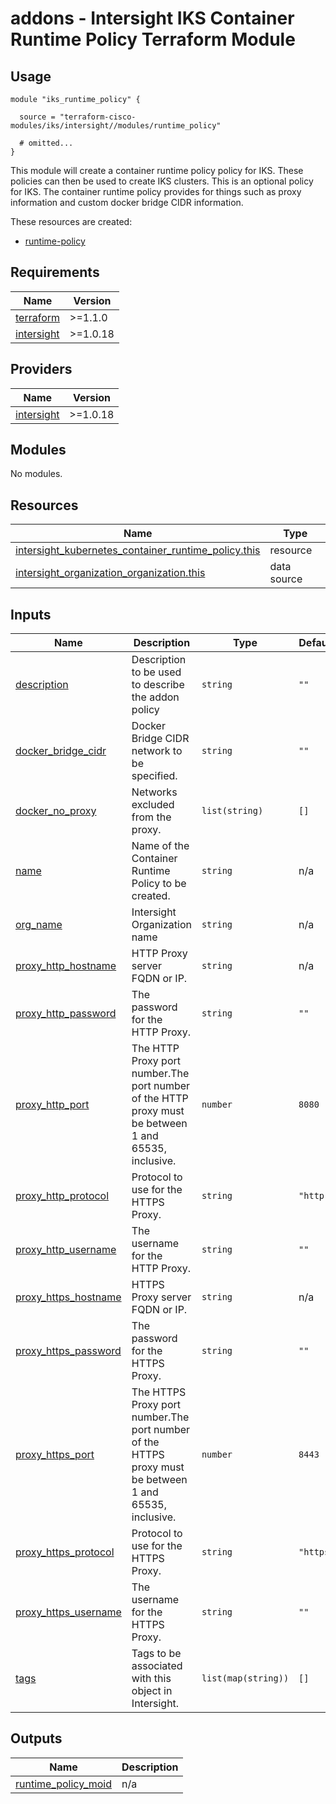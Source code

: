 # addons - Intersight IKS Container Runtime Policy Terraform Module

## Usage

```hcl
module "iks_runtime_policy" {

  source = "terraform-cisco-modules/iks/intersight//modules/runtime_policy"

  # omitted...
}
```

This module will create a container runtime policy policy for IKS.  These policies can then be used to create IKS clusters.  This is an optional policy for IKS.  The container runtime policy provides for things such as proxy information and custom docker bridge CIDR information.


These resources are created:

* [runtime-policy](https://registry.terraform.io/providers/CiscoDevNet/intersight/latest/docs/resources/kubernetes_container_runtime_policy)

<!-- BEGINNING OF PRE-COMMIT-TERRAFORM DOCS HOOK -->
## Requirements

| Name | Version |
|------|---------|
| <a name="requirement_terraform"></a> [terraform](#requirement\_terraform) | >=1.1.0 |
| <a name="requirement_intersight"></a> [intersight](#requirement\_intersight) | >=1.0.18 |

## Providers

| Name | Version |
|------|---------|
| <a name="provider_intersight"></a> [intersight](#provider\_intersight) | >=1.0.18 |

## Modules

No modules.

## Resources

| Name | Type |
|------|------|
| [intersight_kubernetes_container_runtime_policy.this](https://registry.terraform.io/providers/CiscoDevNet/intersight/latest/docs/resources/kubernetes_container_runtime_policy) | resource |
| [intersight_organization_organization.this](https://registry.terraform.io/providers/CiscoDevNet/intersight/latest/docs/data-sources/organization_organization) | data source |

## Inputs

| Name | Description | Type | Default | Required |
|------|-------------|------|---------|:--------:|
| <a name="input_description"></a> [description](#input\_description) | Description to be used to describe the addon policy | `string` | `""` | no |
| <a name="input_docker_bridge_cidr"></a> [docker\_bridge\_cidr](#input\_docker\_bridge\_cidr) | Docker Bridge CIDR network to be specified. | `string` | `""` | no |
| <a name="input_docker_no_proxy"></a> [docker\_no\_proxy](#input\_docker\_no\_proxy) | Networks excluded from the proxy. | `list(string)` | `[]` | no |
| <a name="input_name"></a> [name](#input\_name) | Name of the Container Runtime Policy to be created. | `string` | n/a | yes |
| <a name="input_org_name"></a> [org\_name](#input\_org\_name) | Intersight Organization name | `string` | n/a | yes |
| <a name="input_proxy_http_hostname"></a> [proxy\_http\_hostname](#input\_proxy\_http\_hostname) | HTTP Proxy server FQDN or IP. | `string` | n/a | yes |
| <a name="input_proxy_http_password"></a> [proxy\_http\_password](#input\_proxy\_http\_password) | The password for the HTTP Proxy. | `string` | `""` | no |
| <a name="input_proxy_http_port"></a> [proxy\_http\_port](#input\_proxy\_http\_port) | The HTTP Proxy port number.The port number of the HTTP proxy must be between 1 and 65535, inclusive. | `number` | `8080` | no |
| <a name="input_proxy_http_protocol"></a> [proxy\_http\_protocol](#input\_proxy\_http\_protocol) | Protocol to use for the HTTPS Proxy. | `string` | `"http"` | no |
| <a name="input_proxy_http_username"></a> [proxy\_http\_username](#input\_proxy\_http\_username) | The username for the HTTP Proxy. | `string` | `""` | no |
| <a name="input_proxy_https_hostname"></a> [proxy\_https\_hostname](#input\_proxy\_https\_hostname) | HTTPS Proxy server FQDN or IP. | `string` | n/a | yes |
| <a name="input_proxy_https_password"></a> [proxy\_https\_password](#input\_proxy\_https\_password) | The password for the HTTPS Proxy. | `string` | `""` | no |
| <a name="input_proxy_https_port"></a> [proxy\_https\_port](#input\_proxy\_https\_port) | The HTTPS Proxy port number.The port number of the HTTPS proxy must be between 1 and 65535, inclusive. | `number` | `8443` | no |
| <a name="input_proxy_https_protocol"></a> [proxy\_https\_protocol](#input\_proxy\_https\_protocol) | Protocol to use for the HTTPS Proxy. | `string` | `"https"` | no |
| <a name="input_proxy_https_username"></a> [proxy\_https\_username](#input\_proxy\_https\_username) | The username for the HTTPS Proxy. | `string` | `""` | no |
| <a name="input_tags"></a> [tags](#input\_tags) | Tags to be associated with this object in Intersight. | `list(map(string))` | `[]` | no |

## Outputs

| Name | Description |
|------|-------------|
| <a name="output_runtime_policy_moid"></a> [runtime\_policy\_moid](#output\_runtime\_policy\_moid) | n/a |
<!-- END OF PRE-COMMIT-TERRAFORM DOCS HOOK -->